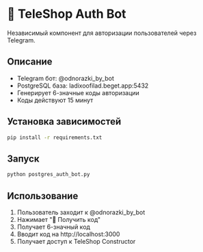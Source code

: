 # 🤖 TeleShop Auth Bot

Независимый компонент для авторизации пользователей через Telegram.

## Описание
- Telegram бот: @odnorazki_by_bot  
- PostgreSQL база: ladixoofilad.beget.app:5432
- Генерирует 6-значные коды авторизации
- Коды действуют 15 минут

## Установка зависимостей
```bash
pip install -r requirements.txt
```

## Запуск
```bash
python postgres_auth_bot.py
```

## Использование
1. Пользователь заходит к @odnorazki_by_bot
2. Нажимает "🔑 Получить код"
3. Получает 6-значный код
4. Вводит код на http://localhost:3000
5. Получает доступ к TeleShop Constructor 